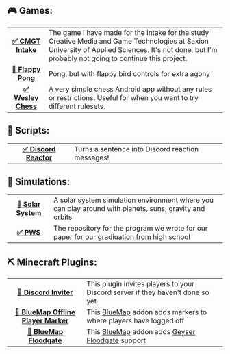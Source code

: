## 🎮 Games:
| | |
| :---: | --- |
| [**✅ CMGT Intake**](https://github.com/TechnicJelle/CMGT_Intake) | The game I have made for the intake for the study Creative Media and Game Technologies at Saxion University of Applied Sciences. It's not done, but I'm probably not going to continue this project. |
| [**🚧 Flappy Pong**](https://github.com/TechnicJelle/FlappyPong) | Pong, but with flappy bird controls for extra agony |
| [**✅ Wesley Chess**](https://github.com/TechnicJelle/WesleyChess) | A very simple chess Android app without any rules or restrictions. Useful for when you want to try different rulesets. |


## 📝 Scripts:
| | |
| :---: | --- |
| [**✅ Discord Reactor**](https://github.com/TechnicJelle/DiscordReactor) | Turns a sentence into Discord reaction messages! |


## 🌌 Simulations:
| | |
| :---: | --- |
| [**🚧 Solar System**](https://github.com/TechnicJelle/SolarSystem) | A solar system simulation environment where you can play around with planets, suns, gravity and orbits |
| [**✅ PWS**](https://github.com/TechnicJelle/PWS) | The repository for the program we wrote for our paper for our gradiuation from high school |


## ⛏ Minecraft Plugins:
| | |
| :---: | --- |
| [**🚧 Discord Inviter**](https://github.com/TechnicJelle/DiscordInviter) | This plugin invites players to your Discord server if they haven't done so yet |
| [**🚧 BlueMap Offline Player Marker**](https://github.com/TechnicJelle/BlueMapOfflinePlayerMarkers) | This [BlueMap](https://github.com/BlueMap-Minecraft/BlueMap) addon adds markers to where players have logged off |
| [**🚧 BlueMap Floodgate**](https://github.com/TechnicJelle/BlueMapFloodgate) | This [BlueMap](https://github.com/BlueMap-Minecraft/BlueMap) addon adds [Geyser Floodgate](https://github.com/GeyserMC/Floodgate) support |
